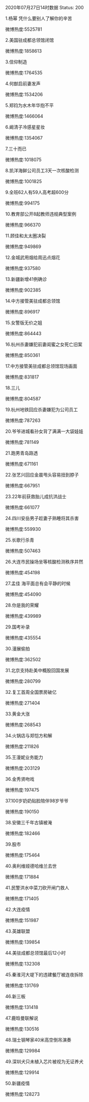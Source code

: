 2020年07月27日14时数据
Status: 200

1.杨幂 凭什么要别人了解你的辛苦

微博热度:5525781

2.美国驻成都总领馆闭馆

微博热度:1858613

3.信仰制造

微博热度:1764535

4.何猷启前妻发声

微博热度:1534206

5.郑钧为水木年华抱不平

微博热度:1466064

6.阚清子冷感星星妆

微博热度:1354067

7.三十而已

微博热度:1018075

8.凯洋海鲜公司员工3天一次核酸检测

微博热度:1001825

9.全班62人有59人高考超600分

微博热度:994175

10.教育部公开8起教师违规典型案例

微博热度:966370

11.顾佳和太太圈决裂

微博热度:949869

12.金城武用烟给周迅点烟花

微博热度:937580

13.新疆新增41例确诊

微博热度:902385

14.中方接管美驻成都总领馆

微博热度:896917

15.女警版无价之姐

微博热度:864443

16.杭州杀妻嫌犯前妻闺蜜之女死亡旧案

微博热度:850361

17.中方接管美驻成都总领馆现场画面

微博热度:831817

18.三儿

微博热度:804587

19.杭州地铁回应杀妻嫌犯为公司员工

微博热度:787263

20.爷爷进城看孙女背了满满一大袋娃娃

微博热度:781149

21.跑男青岛路透

微博热度:671161

22.张艺兴回应金晨甩头容易扭到脖子

微博热度:667951

23.22年前获救胎儿成抗洪战士

微博热度:661077

24.四川安岳男子趁妻子熟睡将其杀害

微博热度:559930

25.长歌行杀青

微博热度:507463

26.大连市民操场坐等核酸检测秩序井然

微博热度:454198

27.孟佳 海平面总有会平静的时候

微博热度:454090

28.你是我的荣耀

微博热度:439989

29.国考补录

微博热度:435554

30.漫展偷拍

微博热度:362502

31.北京支持赴美中概股回国发展

微博热度:280799

32.复工首周全国票房破亿

微博热度:271404

33.黄金大涨

微博热度:268543

34.火锅店与郑恺方和解

微博热度:211826

35.王漫妮业务能力

微博热度:203129

36.金秀贤吻戏

微博热度:197475

37.100岁奶奶贴脸陪伴98岁爷爷

微博热度:190150

38.安徽三千年古镇被淹

微博热度:182466

39.股市

微博热度:175464

40.奥利维娅德哈维兰去世

微博热度:171884

41.民警洪水中菜刀砍开闸门救人

微博热度:171405

42.大连疫情

微博热度:151987

43.英雄联盟

微博热度:139854

44.美驻成都总领馆最后12小时

微博热度:132308

45.秦淮河大堤下的违建餐厅被连夜拆除

微博热度:131769

46.新三板

微博热度:131418

47.鹿晗曼联解说

微博热度:130516

48.瑞士钢琴家40米高空倒吊演奏

微博热度:129984

49.深圳犬只未植入芯片被视为无证养犬

微博热度:129914

50.新疆疫情

微博热度:128273

